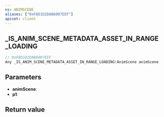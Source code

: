 ```yaml
---
ns: ANIMSCENE
aliases: ["0xF8D1D2DAB6007EEF"]
apiset: client
---
```

## _IS_ANIM_SCENE_METADATA_ASSET_IN_RANGE_LOADING

```c
// 0xF8D1D2DAB6007EEF
Any _IS_ANIM_SCENE_METADATA_ASSET_IN_RANGE_LOADING(AnimScene animScene,BOOL p1);
```


## Parameters
* **animScene**:
* **p1**:

## Return value